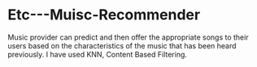 # Etc---Muisc-Recommender
Music provider can predict and then offer the appropriate songs to their users based on the characteristics of the music that has been heard previously. I have used 
KNN, Content Based Filtering.
